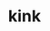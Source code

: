---
category: 4-letters
denotation: null
name: kink
reference_link: https://www.etymonline.com/word/kink
root_language: null
root_name: null
title: kink
type: free
word_sums:
- respelling: kink
  sum: 'Kink + '
---